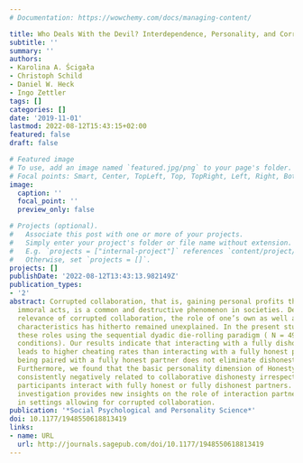 ```yaml
---
# Documentation: https://wowchemy.com/docs/managing-content/

title: Who Deals With the Devil? Interdependence, Personality, and Corrupted Collaboration
subtitle: ''
summary: ''
authors:
- Karolina A. Ścigała
- Christoph Schild
- Daniel W. Heck
- Ingo Zettler
tags: []
categories: []
date: '2019-11-01'
lastmod: 2022-08-12T15:43:15+02:00
featured: false
draft: false

# Featured image
# To use, add an image named `featured.jpg/png` to your page's folder.
# Focal points: Smart, Center, TopLeft, Top, TopRight, Left, Right, BottomLeft, Bottom, BottomRight.
image:
  caption: ''
  focal_point: ''
  preview_only: false

# Projects (optional).
#   Associate this post with one or more of your projects.
#   Simply enter your project's folder or file name without extension.
#   E.g. `projects = ["internal-project"]` references `content/project/deep-learning/index.md`.
#   Otherwise, set `projects = []`.
projects: []
publishDate: '2022-08-12T13:43:13.982149Z'
publication_types:
- '2'
abstract: Corrupted collaboration, that is, gaining personal profits through collaborative
  immoral acts, is a common and destructive phenomenon in societies. Despite the societal
  relevance of corrupted collaboration, the role of one’s own as well as one’s partner’s
  characteristics has hitherto remained unexplained. In the present study, we test
  these roles using the sequential dyadic die-rolling paradigm ( N = 499 across five
  conditions). Our results indicate that interacting with a fully dishonest partner
  leads to higher cheating rates than interacting with a fully honest partner, although
  being paired with a fully honest partner does not eliminate dishonesty completely.
  Furthermore, we found that the basic personality dimension of Honesty–Humility is
  consistently negatively related to collaborative dishonesty irrespective of whether
  participants interact with fully honest or fully dishonest partners. Overall, our
  investigation provides new insights on the role of interaction partner’s characteristics
  in settings allowing for corrupted collaboration.
publication: '*Social Psychological and Personality Science*'
doi: 10.1177/1948550618813419
links:
- name: URL
  url: http://journals.sagepub.com/doi/10.1177/1948550618813419
---
```

